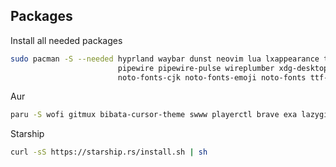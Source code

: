 ## Packages
Install all needed packages
```bash
sudo pacman -S --needed hyprland waybar dunst neovim lua lxappearance tmux kitty qutebrowser \
                        pipewire pipewire-pulse wireplumber xdg-desktop-portal-hyprland brightnessctl wpa_supplicant \
                        noto-fonts-cjk noto-fonts-emoji noto-fonts ttf-font-awesome ttf-jetbrains-mono ttf-icomoon-feather ttf-jetbrains-mono-nerd
```

Aur
```bash
paru -S wofi gitmux bibata-cursor-theme swww playerctl brave exa lazygit
```

Starship
```bash
curl -sS https://starship.rs/install.sh | sh
```
